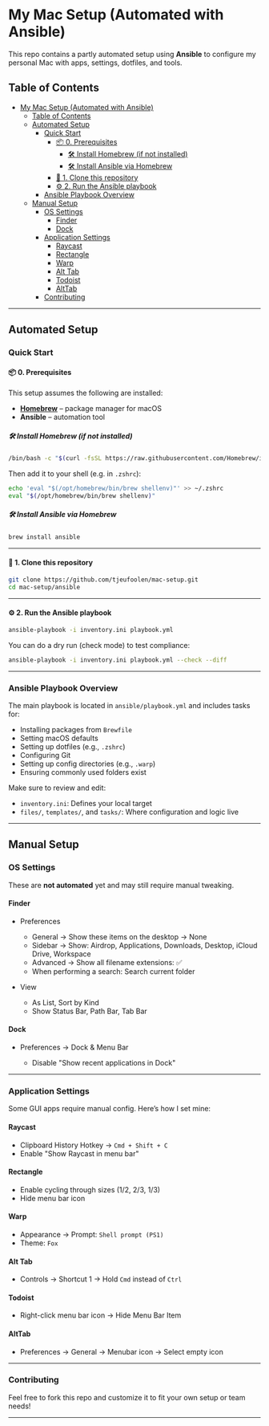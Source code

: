 # My Mac Setup (Automated with Ansible)

This repo contains a partly automated setup using **Ansible** to configure my personal Mac with apps, settings, dotfiles, and tools.

## Table of Contents

- [My Mac Setup (Automated with Ansible)](#my-mac-setup-automated-with-ansible)
  - [Table of Contents](#table-of-contents)
  - [Automated Setup](#automated-setup)
    - [Quick Start](#quick-start)
      - [📦 0. Prerequisites](#-0-prerequisites)
        - [🛠️ Install Homebrew (if not installed)](#️-install-homebrew-if-not-installed)
        - [🛠️ Install Ansible via Homebrew](#️-install-ansible-via-homebrew)
      - [🚀 1. Clone this repository](#-1-clone-this-repository)
      - [⚙️ 2. Run the Ansible playbook](#️-2-run-the-ansible-playbook)
    - [Ansible Playbook Overview](#ansible-playbook-overview)
  - [Manual Setup](#manual-setup)
    - [OS Settings](#os-settings)
      - [Finder](#finder)
      - [Dock](#dock)
    - [Application Settings](#application-settings)
      - [Raycast](#raycast)
      - [Rectangle](#rectangle)
      - [Warp](#warp)
      - [Alt Tab](#alt-tab)
      - [Todoist](#todoist)
      - [AltTab](#alttab)
    - [Contributing](#contributing)

---

## Automated Setup

### Quick Start

#### 📦 0. Prerequisites

This setup assumes the following are installed:

- **[Homebrew](https://brew.sh)** – package manager for macOS
- **Ansible** – automation tool

##### 🛠️ Install Homebrew (if not installed)

```bash
/bin/bash -c "$(curl -fsSL https://raw.githubusercontent.com/Homebrew/install/HEAD/install.sh)"
```

Then add it to your shell (e.g. in `.zshrc`):

```bash
echo 'eval "$(/opt/homebrew/bin/brew shellenv)"' >> ~/.zshrc
eval "$(/opt/homebrew/bin/brew shellenv)"
```

##### 🛠️ Install Ansible via Homebrew

```bash
brew install ansible
```

---

#### 🚀 1. Clone this repository

```bash
git clone https://github.com/tjeufoolen/mac-setup.git
cd mac-setup/ansible
```

---

#### ⚙️ 2. Run the Ansible playbook

```bash
ansible-playbook -i inventory.ini playbook.yml
```

You can do a dry run (check mode) to test compliance:

```bash
ansible-playbook -i inventory.ini playbook.yml --check --diff
```

---

### Ansible Playbook Overview

The main playbook is located in `ansible/playbook.yml` and includes tasks for:

- Installing packages from `Brewfile`
- Setting macOS defaults
- Setting up dotfiles (e.g., `.zshrc`)
- Configuring Git
- Setting up config directories (e.g., `.warp`)
- Ensuring commonly used folders exist

Make sure to review and edit:

- `inventory.ini`: Defines your local target
- `files/`, `templates/`, and `tasks/`: Where configuration and logic live

---

## Manual Setup

### OS Settings

These are **not automated** yet and may still require manual tweaking.

#### Finder

- Preferences

  - General → Show these items on the desktop → None
  - Sidebar → Show: Airdrop, Applications, Downloads, Desktop, iCloud Drive, Workspace
  - Advanced → Show all filename extensions: ✅
  - When performing a search: Search current folder

- View

  - As List, Sort by Kind
  - Show Status Bar, Path Bar, Tab Bar

#### Dock

- Preferences → Dock & Menu Bar

  - Disable "Show recent applications in Dock"

---

### Application Settings

Some GUI apps require manual config. Here’s how I set mine:

#### Raycast

- Clipboard History Hotkey → `Cmd + Shift + C`
- Enable "Show Raycast in menu bar"

#### Rectangle

- Enable cycling through sizes (1/2, 2/3, 1/3)
- Hide menu bar icon

#### Warp

- Appearance → Prompt: `Shell prompt (PS1)`
- Theme: `Fox`

#### Alt Tab

- Controls → Shortcut 1 → Hold `Cmd` instead of `Ctrl`

#### Todoist

- Right-click menu bar icon → Hide Menu Bar Item

#### AltTab

- Preferences → General → Menubar icon → Select empty icon

---

### Contributing

Feel free to fork this repo and customize it to fit your own setup or team needs!

---
